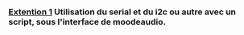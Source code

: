 ### [Extention 1](tp1/TP1_Reseau.md) Utilisation du serial et du i2c ou autre avec un script, sous l'interface de moodeaudio.
